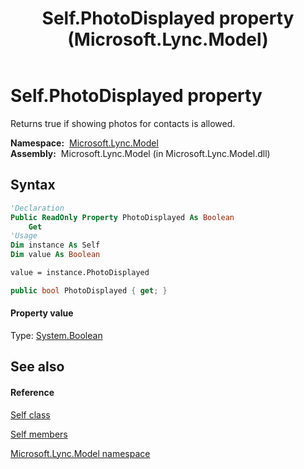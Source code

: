 ﻿---
title: Self.PhotoDisplayed property  (Microsoft.Lync.Model)
TOCTitle: 'PhotoDisplayed property '
ms:assetid: P:Microsoft.Lync.Model.Self.PhotoDisplayed_DI_3_UC_OCS14MrefLyncWPF
ms:mtpsurl: https://msdn.microsoft.com/en-us/library/microsoft.lync.model.self.photodisplayed_di_3_uc_ocs14mreflyncwpf(v=office.15)
ms:contentKeyID: 48596383
ms.date: 07/28/2014
mtps_version: v=office.15
f1_keywords:
- Microsoft.Lync.Model.Self.PhotoDisplayed
dev_langs:
- CSharp
- JScript
- VB
- other
---

# Self.PhotoDisplayed property

Returns true if showing photos for contacts is allowed.

**Namespace:**  [Microsoft.Lync.Model](microsoft-lync-model-namespace_2.md)  
**Assembly:**  Microsoft.Lync.Model (in Microsoft.Lync.Model.dll)

## Syntax

``` vb
'Declaration
Public ReadOnly Property PhotoDisplayed As Boolean
    Get
'Usage
Dim instance As Self
Dim value As Boolean

value = instance.PhotoDisplayed
```

``` csharp
public bool PhotoDisplayed { get; }
```

#### Property value

Type: [System.Boolean](http://msdn2.microsoft.com/en-us/library/a28wyd50)  

## See also

#### Reference

[Self class](self-class-microsoft-lync-model_2.md)

[Self members](self-members-microsoft-lync-model_2.md)

[Microsoft.Lync.Model namespace](microsoft-lync-model-namespace_2.md)

